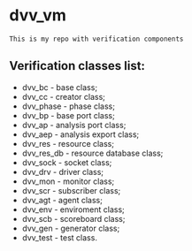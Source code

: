 # **dvv_vm**
    This is my repo with verification components

## Verification classes list:

* dvv_bc - base class;
* dvv_cc - creator class;
* dvv_phase - phase class;
* dvv_bp - base port class;
* dvv_ap - analysis port class;
* dvv_aep - analysis export class;
* dvv_res - resource class;
* dvv_res_db - resource database class;
* dvv_sock - socket class;
* dvv_drv - driver class;
* dvv_mon - monitor class;
* dvv_scr - subscriber class;
* dvv_agt - agent class;
* dvv_env - enviroment class;
* dvv_scb - scoreboard class;
* dvv_gen - generator class;
* dvv_test - test class.
